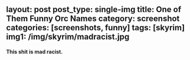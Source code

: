 layout: post
post_type: single-img
title: One of Them Funny Orc Names
category: screenshot
categories: [screenshots, funny]
tags: [skyrim]
img1: /img/skyrim/madracist.jpg
---
#### This shit is mad racist.
